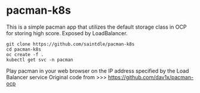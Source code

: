 # pacman-k8s

This is a simple pacman app that utilizes the default storage class in OCP for storing high score. Exposed by LoadBalancer.

```
git clone https://github.com/saintdle/pacman-k8s
cd pacman-k8s
oc create -f .
kubectl get svc -n pacman
```
Play pacman in your web browser on the IP address specified by the Load Balancer service
Original code from >>> https://github.com/dav1x/pacman-ocp
